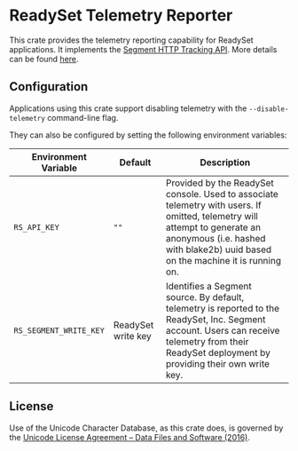 # ReadySet Telemetry Reporter

This crate provides the telemetry reporting capability for ReadySet applications. It implements the [Segment HTTP Tracking API](https://segment.com/docs/connections/sources/catalog/libraries/server/http-api/). More details can be found [here](https://docs.readyset.io/using/telemetry).

## Configuration
Applications using this crate support disabling telemetry with the `--disable-telemetry` command-line flag.

They can also be configured by setting the following environment variables:

| Environment Variable   | Default | Description |
|------------------------|---------|-------------|
| `RS_API_KEY`           | `""`    | Provided by the ReadySet console. Used to associate telemetry with users. If omitted, telemetry will attempt to generate an anonymous (i.e. hashed with blake2b) uuid based on the machine it is running on. |
| `RS_SEGMENT_WRITE_KEY` | ReadySet write key | Identifies a Segment source. By default, telemetry is reported to the ReadySet, Inc. Segment account. Users can receive telemetry from their ReadySet deployment by providing their own write key. |

## License

Use of the Unicode Character Database, as this crate does, is governed by the <a
href="LICENSE-UNICODE">Unicode License Agreement &ndash; Data Files and Software
(2016)</a>.

